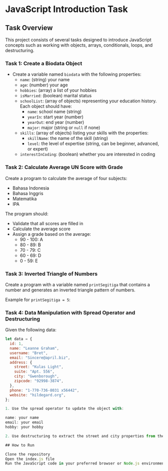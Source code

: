 # JavaScript Introduction Task

## Task Overview

This project consists of several tasks designed to introduce JavaScript concepts such as working with objects, arrays, conditionals, loops, and destructuring.

### Task 1: Create a Biodata Object

- Create a variable named `biodata` with the following properties:
  - `name`: (string) your name
  - `age`: (number) your age
  - `hobbies`: (array) a list of your hobbies
  - `isMarried`: (boolean) marital status
  - `schoolList`: (array of objects) representing your education history. Each object should have:
    - `name`: school name (string)
    - `yearIn`: start year (number)
    - `yearOut`: end year (number)
    - `major`: major (string or `null` if none)
  - `skills`: (array of objects) listing your skills with the properties:
    - `skillName`: the name of the skill (string)
    - `level`: the level of expertise (string, can be beginner, advanced, or expert)
  - `interestInCoding`: (boolean) whether you are interested in coding

### Task 2: Calculate Average UN Score with Grade

Create a program to calculate the average of four subjects: 
- Bahasa Indonesia
- Bahasa Inggris
- Matematika
- IPA

The program should:
- Validate that all scores are filled in
- Calculate the average score
- Assign a grade based on the average:
  - 90 - 100: A
  - 80 - 89: B
  - 70 - 79: C
  - 60 - 69: D
  - 0 - 59: E

### Task 3: Inverted Triangle of Numbers

Create a program with a variable named `printSegitiga` that contains a number and generates an inverted triangle pattern of numbers. 

Example for `printSegitiga = 5`:

### Task 4: Data Manipulation with Spread Operator and Destructuring

Given the following data:

```javascript
let data = {
  id: 1,
  name: "Leanne Graham",
  username: "Bret",
  email: "Sincere@april.biz",
  address: {
    street: "Kulas Light",
    suite: "Apt. 556",
    city: "Gwenborough",
    zipcode: "92998-3874",
  },
  phone: "1-770-736-8031 x56442",
  website: "hildegard.org",
};

1. Use the spread operator to update the object with:

name: your name
email: your email
hobby: your hobby

2. Use destructuring to extract the street and city properties from the address object.

## How to Run

Clone the repository
Open the index.js file
Run the JavaScript code in your preferred browser or Node.js environment.

